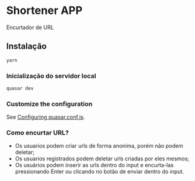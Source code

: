 # Shortener APP

Encurtador de URL

## Instalação
```bash
yarn
```

### Inicialização do servidor local
```bash
quasar dev
```

### Customize the configuration
See [Configuring quasar.conf.js](https://quasar.dev/quasar-cli/quasar-conf-js).


### Como encurtar URL?

- Os usuarios podem criar urls de forma anonima, porém não podem deletar;
- Os usuarios registrados podem deletar urls criadas por eles mesmos;
- Os usuários podem inserir as urls dentro do input e encurta-las pressionando Enter ou clicando no botão de enviar dentro do input.


